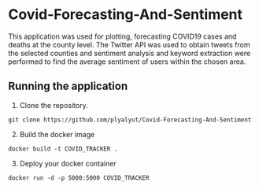 # Covid-Forecasting-And-Sentiment

This application was used for plotting, forecasting COVID19 cases and deaths at the county level. The Twitter API was used to obtain tweets from the selected counties and sentiment analysis and keyword extraction were performed to find the average sentiment of users within the chosen area.

## Running the application
1) Clone the repository.
```
git clone https://github.com/plyalyut/Covid-Forecasting-And-Sentiment
```
2) Build the docker image 
```
docker build -t COVID_TRACKER .
```
3) Deploy your docker container
```
docker run -d -p 5000:5000 COVID_TRACKER 
```






